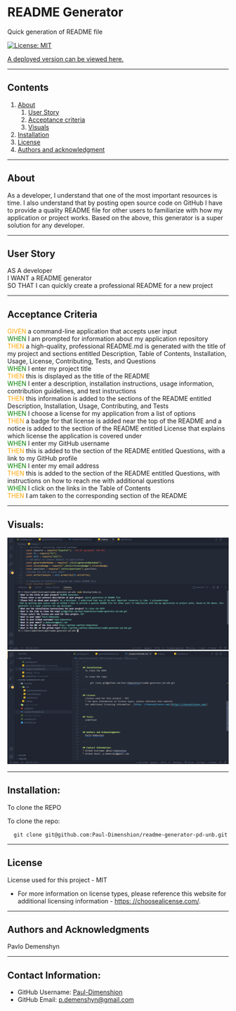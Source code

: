 

# README Generator

  Quick generation of README file

  [![License: MIT](https://img.shields.io/badge/License-MIT-yellow.svg)](https://opensource.org/licenses/MIT)

  [A deployed version can be viewed here.](https://github.com/Paul-Dimenshion)
  
---
## Contents

1. [About](#about)
    1. [User Story](#user%20story)
    2. [Acceptance criteria](#acceptance%20criteria)
    3. [Visuals](#visuals)
2. [Installation](#installation)
3. [License](#license)
4. [Authors and acknowledgment](#authors%20and%20acknowledgment)

---
## About

As a developer, I understand that one of the most important resources is time. I also understand that by posting open source code on GitHub I have to provide a quality README file for other users to familiarize with how my application or project works. Based on the above, this generator is a super solution for any developer.

---

## User Story
  
AS A developer  
I WANT a README generator  
SO THAT I can quickly create a professional README for a new project  

---

## Acceptance Criteria
  
<span style="color:orange">GIVEN</span> a command-line application that accepts user input  
<span style="color:green">WHEN</span> I am prompted for information about my application repository  
<span style="color:orange">THEN</span> a high-quality, professional README.md is generated with the title of my project and sections entitled Description, Table of Contents, Installation, Usage, License, Contributing, Tests, and Questions  
<span style="color:green">WHEN</span> I enter my project title  
<span style="color:orange">THEN</span> this is displayed as the title of the README  
<span style="color:green">WHEN</span> I enter a description, installation instructions, usage information, contribution guidelines, and test instructions  
<span style="color:orange">THEN</span> this information is added to the sections of the README entitled Description, Installation, Usage, Contributing, and Tests  
<span style="color:green">WHEN</span> I choose a license for my application from a list of options  
<span style="color:orange">THEN</span> a badge for that license is added near the top of the README and a notice is added to the section of the README entitled License that explains which license the application is covered under  
<span style="color:green">WHEN</span> I enter my GitHub username  
<span style="color:orange">THEN</span> this is added to the section of the README entitled Questions, with a link to my GitHub profile  
<span style="color:green">WHEN</span> I enter my email address  
<span style="color:orange">THEN</span> this is added to the section of the README entitled Questions, with instructions on how to reach me with additional questions  
<span style="color:green">WHEN</span> I click on the links in the Table of Contents  
<span style="color:orange">THEN</span> I am taken to the corresponding section of the README  

---
## Visuals:

  ![application work](/img/%D0%A1%D0%BD%D0%B8%D0%BC%D0%BE%D0%BA%20%D1%8D%D0%BA%D1%80%D0%B0%D0%BD%D0%B0%202023-01-09%20151217.png)
  ![The resulting file](/img/%D0%A1%D0%BD%D0%B8%D0%BC%D0%BE%D0%BA%20%D1%8D%D0%BA%D1%80%D0%B0%D0%BD%D0%B0%202023-01-09%20151345.png)

---

## Installation:
  To clone the REPO

  To clone the repo:
  
      git clone git@github.com:Paul-Dimenshion/readme-generator-pd-unb.git
  
---

## License
  License used for this project - MIT
  * For more information on license types, please reference this website
  for additional licensing information - [https: //choosealicense.com/](https://choosealicense.com/).

---

## Authors and Acknowledgments
  Pavlo Demenshyn

---

## Contact Information:
* GitHub Username: [Paul-Dimenshion](https://github.com/Paul-Dimenshion)
* GitHub Email: p.demenshyn@gmail.com
  
